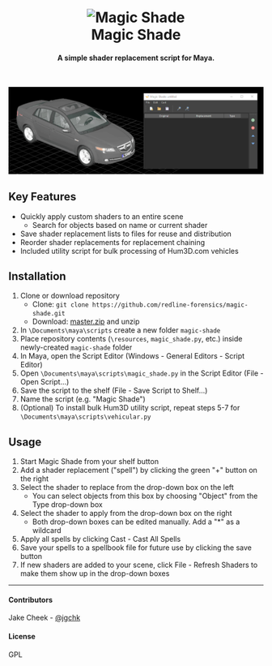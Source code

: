 
<h1 align="center">
  <br>
    <img src="https://cdn.rawgit.com/redline-forensics/magic-shade/master/resources/logo.svg" alt="Magic Shade" width="200">
  <br>
    Magic Shade
  <br>
</h1>

<h4 align="center">A simple shader replacement script for Maya.</h4>
<br>

![screenshot](https://github.com/redline-forensics/magic-shade/raw/master/resources/magic_shade.gif)

## Key Features

* Quickly apply custom shaders to an entire scene
  - Search for objects based on name or current shader
* Save shader replacement lists to files for reuse and distribution
* Reorder shader replacements for replacement chaining
* Included utility script for bulk processing of Hum3D.com vehicles

## Installation

1. Clone or download repository
   * Clone: ```git clone https://github.com/redline-forensics/magic-shade.git```
   * Download: <a href="https://github.com/redline-forensics/magic-shade/archive/master.zip">master.zip</a> and unzip
2. In ```\Documents\maya\scripts``` create a new folder ```magic-shade```
3. Place repository contents (```\resources```, ```magic_shade.py```, etc.) inside newly-created ```magic-shade``` folder
4. In Maya, open the Script Editor (Windows - General Editors - Script Editor)
5. Open ```\Documents\maya\scripts\magic_shade.py``` in the Script Editor (File - Open Script...)
6. Save the script to the shelf (File - Save Script to Shelf...)
7. Name the script (e.g. "Magic Shade")
8. (Optional) To install bulk Hum3D utility script, repeat steps 5-7 for ```\Documents\maya\scripts\vehicular.py```

## Usage

1. Start Magic Shade from your shelf button
2. Add a shader replacement ("spell") by clicking the green "+" button on the right
3. Select the shader to replace from the drop-down box on the left
   * You can select objects from this box by choosing "Object" from the Type drop-down box
4. Select the shader to apply from the drop-down box on the right
   * Both drop-down boxes can be edited manually. Add a "*" as a wildcard
5. Apply all spells by clicking Cast - Cast All Spells
6. Save your spells to a spellbook file for future use by clicking the save button
7. If new shaders are added to your scene, click File - Refresh Shaders to make them show up in the drop-down boxes

---


#### Contributors

Jake Cheek - [@jgchk](https://github.com/jgchk)

#### License

GPL
